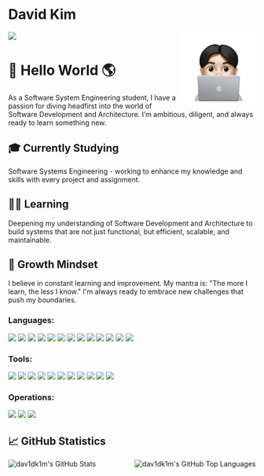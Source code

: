 # David Kim

<img src="https://github.com/dav1dk1m/dav1dk1m/blob/main/Image.png" width="30%" align="right">


![](https://komarev.com/ghpvc/?username=dav1dk1m&color=brightgreen&label=PROFILE+VIEWS)



# :wave: Hello World :earth_americas:

As a Software System Engineering student, I have a passion for diving headfirst into the world of Software Development and Architecture. I’m ambitious, diligent, and always ready to learn something new.

## 🎓 Currently Studying
Software Systems Engineering - working to enhance my knowledge and skills with every project and assignment.

## 👨‍💻 Learning
Deepening my understanding of Software Development and Architecture to build systems that are not just functional, but efficient, scalable, and maintainable.

## 🌱 Growth Mindset
I believe in constant learning and improvement. My mantra is: "The more I learn, the less I know." I'm always ready to embrace new challenges that push my boundaries.


### Languages:
<p float="left">
  <img src="https://img.shields.io/badge/C%2B%2B-00599C?style=for-the-badge&logo=c%2B%2B&logoColor=white">
  <img src="https://img.shields.io/badge/python-3776AB?style=for-the-badge&logo=python&logoColor=white">
  <img src="https://img.shields.io/badge/java-%23ED8B00.svg?&style=for-the-badge&logo=java&logoColor=white"/>
  <img src="https://img.shields.io/badge/html5-E34F26?style=for-the-badge&logo=html5&logoColor=white">
  <img src="https://img.shields.io/badge/css-1572B6?style=for-the-badge&logo=css3&logoColor=white">
  <img src="https://img.shields.io/badge/php-%23777BB4.svg?&style=for-the-badge&logo=php&logoColor=white"/>
  <img src="https://img.shields.io/badge/javascript-F7DF1E?style=for-the-badge&logo=javascript&logoColor=black">
  <img src="https://img.shields.io/badge/bootstrap-7952B3?style=for-the-badge&logo=bootstrap&logoColor=white">
  <img src="https://img.shields.io/badge/mongoDB-47A248?style=for-the-badge&logo=MongoDB&logoColor=white">
  <img src="https://img.shields.io/badge/node.js-339933?style=for-the-badge&logo=Node.js&logoColor=white">
  <img src="https://img.shields.io/badge/express-000000?style=for-the-badge&logo=express&logoColor=white">
  <img src="https://img.shields.io/badge/mysql-%2300f.svg?style=for-the-badge&logo=mysql&logoColor=white">
  <img src="https://img.shields.io/badge/Flutter%20-%2302569B.svg?&style=for-the-badge&logo=Flutter&logoColor=white" />

</p>

### Tools:
<p float="left">
  <img src="https://img.shields.io/badge/github-181717?style=for-the-badge&logo=github&logoColor=white">
  <img src="https://img.shields.io/badge/gitlab%20-%23181717.svg?&style=for-the-badge&logo=gitlab&logoColor=white"/>
  <img src="https://img.shields.io/badge/Visual Studio-5C2D91?style=for-the-badge&logo=VisualStudio&logoColor=white">
  <img src="https://img.shields.io/badge/Visual_Studio_Code-007ACC?style=for-the-badge&logo=visual%20studio%20code&logoColor=white">
  <img src="https://img.shields.io/badge/SSMS-47A248?style=for-the-badge&logo=Microsoft SQL Server&logoColor=white">
  <img src="https://img.shields.io/badge/SSRS-339933?style=for-the-badge&logo=Microsoft SQL Server&logoColor=white">
  <img src="https://img.shields.io/badge/Azure DevOps-008AD7?style=for-the-badge&logo=Azure DevOps&logoColor=white">
  <img src="https://img.shields.io/badge/Nintex K2-F67B2B?style=for-the-badge&logo=Experts Exchange&logoColor=white">
  <img src="https://img.shields.io/badge/Adobe XD-470137?style=for-the-badge&logo=Adobe XD&logoColor=white">
  <img src="https://img.shields.io/badge/figma-%23F24E1E.svg?style=for-the-badge&logo=figma&logoColor=white">
  <img src="https://img.shields.io/badge/Eclipse-2C2255?&style=for-the-badge&logo=Eclipse&logoColor=white"/>

</p>

### Operations:
<p float="left">
<img src="https://img.shields.io/badge/-Rocky%20Linux-%2310B981?style=for-the-badge&logo=rockylinux&logoColor=white">
<img src="https://img.shields.io/badge/Windows-0078D6?style=for-the-badge&logo=windows&logoColor=white">
<img src="https://img.shields.io/badge/mac%20os-000000?style=for-the-badge&logo=macos&logoColor=F0F0F0"/)

</p>
<br>

## 📈 GitHub Statistics
<img align="left" alt="dav1dk1m's GitHub Stats" src="https://github-readme-stats.vercel.app/api?username=dav1dk1m&show_icons=true&hide_border=true" />
<img align="right" alt="dav1dk1m's GitHub Top Languages" src="https://github-readme-stats.vercel.app/api/top-langs/?username=dav1dk1m" />

